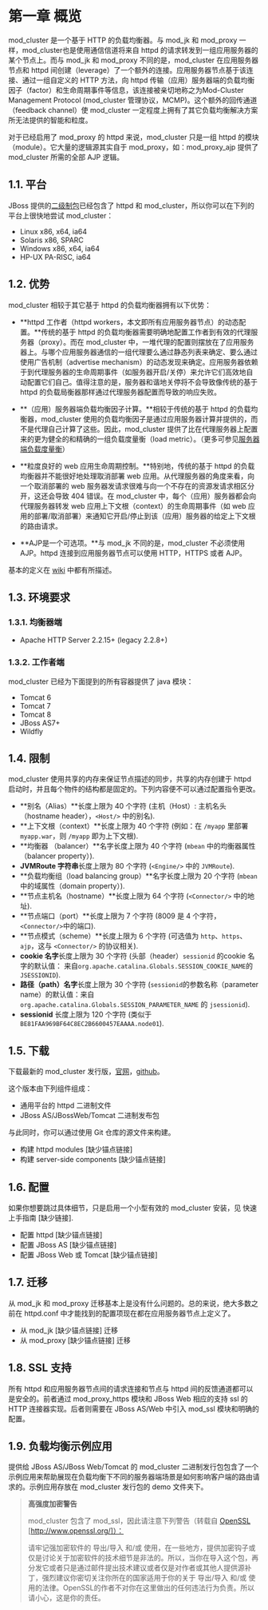 # 第一章 概览

  mod_cluster 是一个基于 HTTP 的负载均衡器。与 mod_jk 和 mod_proxy 一样，mod_cluster也是使用通信信道将来自 httpd 的请求转发到一组应用服务器的某个节点上。而与 mod_jk 和 mod_proxy 不同的是，mod_cluster 在应用服务器节点和 httpd 间创建（leverage）了一个额外的连接。应用服务器节点基于该连接、通过一组自定义的 HTTP 方法，向 httpd 传输（应用）服务器端的负载均衡因子（factor）和生命周期事件等信息，该连接被亲切地称之为Mod-Cluster Management Protocol (mod_cluster 管理协议，MCMP)。这个额外的回传通道（feedback channel）使 mod_cluster 一定程度上拥有了其它负载均衡解决方案所无法提供的智能和粒度。

对于已经启用了 mod_proxy 的 httpd 来说，mod_cluster 只是一组 httpd 的模块（module）。它大量的逻辑源其实自于 mod_proxy，如：mod_proxy_ajp 提供了 mod_cluster 所需的全部 AJP 逻辑。

## 1.1. 平台

JBoss 提供的[二级制包](http://www.jboss.org/mod_cluster/downloads.html)已经包含了 httpd 和 mod_cluster，所以你可以在下列的平台上很快地尝试 mod_cluster：

* Linux x86, x64, ia64
* Solaris x86, SPARC
* Windows x86, x64, ia64
* HP-UX PA-RISC, ia64

## 1.2. 优势

mod_cluster 相较于其它基于 httpd 的负载均衡器拥有以下优势：

* **httpd 工作者（httpd workers，本文即所有应用服务器节点）的动态配置。**传统的基于 httpd 的负载均衡器需要明确地配置工作者到有效的代理服务器（proxy）。而在 mod_cluster 中，一堆代理的配置则摆放在了应用服务器上。与哪个应用服务器通信的一组代理要么通过静态列表来确定、要么通过使用广告机制（advertise mechanism）的动态发现来确定。应用服务器依赖于到代理服务器的生命周期事件（如服务器开启/关停）来允许它们高效地自动配置它们自己。值得注意的是，服务器和谐地关停将不会导致像传统的基于 httpd 的负载局衡器那样通过代理服务器配置而导致的响应失败。

* **（应用）服务器端负载均衡因子计算。**相较于传统的基于 httpd 的负载均衡器，mod_cluster 使用的负载均衡因子是通过应用服务器计算并提供的，而不是代理自己计算了这些。因此，mod_cluster 提供了比在代理服务器上配置来的更为健全的和精确的一组负载度量衡（load metric）。（更多可参见[服务器端负载度量衡](chapter10.md)）

* **粒度良好的 web 应用生命周期控制。**特别地，传统的基于 httpd 的负载均衡器并不能很好地处理取消部署 web 应用。从代理服务器的角度来看，向一个取消部署的 web 服务器发请求很难与向一个不存在的资源发请求相区分开，这还会导致 404 错误。在 mod_cluster 中，每个（应用）服务器都会向代理服务器转发 web 应用上下文根（context）的生命周期事件（如 web 应用的部署/取消部署）来通知它开启/停止到该（应用）服务器的给定上下文根的路由请求。

* **AJP是一个可选项。**与 mod_jk 不同的是，mod_cluster 不必须使用 AJP。httpd 连接到应用服务器节点可以使用 HTTP，HTTPS 或者 AJP。

基本的定义在 [wiki](http://www.jboss.org/community/docs/DOC-11431) 中都有所描述。

## 1.3. 环境要求

### 1.3.1. 均衡器端

* Apache HTTP Server 2.2.15+ (legacy 2.2.8+)

### 1.3.2. 工作者端

mod_cluster 已经为下面提到的所有容器提供了 java 模块：

* Tomcat 6
* Tomcat 7
* Tomcat 8
* JBoss AS7+
* Wildfly

## 1.4. 限制

mod_cluster 使用共享的内存来保证节点描述的同步，共享的内存创建于 httpd 启动时，并且每个物件的结构都是固定的。下列内容便不可以通过配置指令更改。

* **别名（Alias）**长度上限为 40 个字符 (主机（Host）: 主机名头（hostname header），```<Host/>``` 中的别名).
* **上下文根（context）**长度上限为 40 个字符 (例如：在 ```/myapp``` 里部署 ```myapp.war```，则 ```/myapp``` 即为上下文根).
* **均衡器 （balancer）**名字长度上限为 40 个字符 (```mbean``` 中的均衡器属性（balancer property）).
* **JVMRoute 字符串**长度上限为 80 个字符 (```<Engine/>``` 中的 ```JVMRoute```).
* **负载均衡组（load balancing group）**名字长度上限为 20 个字符 (```mbean``` 中的域属性（domain property）).
* **节点主机名（hostname）**长度上限为 64 个字符 (```<Connector/>``` 中的地址).
* **节点端口（port）**长度上限为 7 个字符 (8009 是 4 个字符，```<Connector/>```中的端口).
* **节点模式（scheme）**长度上限为 6 个字符 (可选值为 ```http```、```https```、```ajp```，这与 ```<Connector/>``` 的协议相关).
* **cookie 名字**长度上限为 30 个字符 (头部（header）```sessionid``` 的cookie 名字的默认值： 来自```org.apache.catalina.Globals.SESSION_COOKIE_NAME```的 ```JSESSIONID```).
* **路径（path）名字**长度上限为 30 个字符 (```sessionid```的参数名称（parameter name）的默认值：来自 ```org.apache.catalina.Globals.SESSION_PARAMETER_NAME``` 的 ```jsessionid```).
* **sessionid** 长度上限为 120 个字符 (类似于 ```BE81FAA969BF64C8EC2B6600457EAAAA.node01```).

## 1.5. 下载

下载最新的 mod_cluster 发行版，[官网](http://www.jboss.org/mod_cluster/downloads/latest)，[github](https://github.com/Karm/mod_cluster/releases)。

这个版本由下列组件组成：

* 通用平台的 httpd 二进制文件
* JBoss AS/JBossWeb/Tomcat 二进制发布包

与此同时，你可以通过使用 Git 仓库的源文件来构建。

* 构建 httpd modules [缺少锚点链接]
* 构建 server-side components [缺少锚点链接]

## 1.6. 配置

如果你想要跳过具体细节，只是启用一个小型有效的 mod_cluster 安装，见 快速上手指南 [缺少链接].

* 配置 httpd [缺少锚点链接]
* 配置 JBoss AS [缺少锚点链接]
* 配置 JBoss Web 或 Tomcat [缺少锚点链接]

## 1.7. 迁移

从 mod_jk 和 mod_proxy 迁移基本上是没有什么问题的。总的来说，绝大多数之前在 httpd.conf 中才能找到的配置项现在都在应用服务器节点上定义了。

* 从 mod_jk [缺少锚点链接] 迁移
* 从 mod_proxy [缺少锚点链接] 迁移

## 1.8. SSL 支持

所有 httpd 和应用服务器节点间的请求连接和节点与 httpd 间的反馈通道都可以是安全的。前者通过 mod_proxy_https 模块和 JBoss Web 相应的支持 ssl 的 HTTP 连接器实现。后者则需要在 JBoss AS/Web 中引入 mod_ssl 模块和明确的配置。

## 1.9. 负载均衡示例应用

提供给 JBoss AS/JBoss Web/Tomcat 的 mod_cluster 二进制发行包包含了一个示例应用来帮助展现在负载均衡下不同的服务器端场景是如何影响客户端的路由请求的。示例应用存放在 mod_cluster 发行包的 demo 文件夹下。

> **高强度加密警告**
> 
> mod_cluster 包含了 mod_ssl，因此请注意下列警告（转载自 [OpenSSL](http://www.openssl.org/) [http://www.openssl.org/]）：
> 
> 请牢记强加密软件的 导出/导入 和/或 使用，在一些地方，提供加密钩子或仅是讨论关于加密软件的技术细节是非法的。所以，当你在导入这个包，再分发它或者只是通过邮件提出技术建议或者仅是对作者或其他人提供源补丁，强烈建议你密切关注你所在的国家适用于你的关于 导出/导入 和/或 使用的法律。OpenSSL的作者不对你在这里做出的任何违法行为负责。所以请小心，这是你的责任。